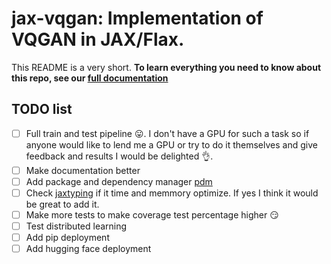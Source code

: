 # jax-vqgan: Implementation of VQGAN in JAX/Flax.

This README is a very short. **To learn everything you need to know about this repo, see our [full documentation](https://www.scientificamerican.com/article/cats-recognize-their-own-names-even-if-they-choose-to-ignore-them/)**

## TODO list

- [ ] Full train and test pipeline 😛. I don't have a GPU for such a task so if anyone would like to lend me a GPU or try to do it themselves and give feedback and results I would be delighted 👌.
- [ ] Make documentation better
- [ ] Add package and dependency manager [pdm](https://github.com/pdm-project/pdm)
- [ ] Check [jaxtyping](https://github.com/google/jaxtyping) if it time and memmory optimize. If yes I think it would be great to add it.
- [ ] Make more tests to make coverage test percentage higher 😏
- [ ] Test distributed learning
- [ ] Add pip deployment
- [ ] Add hugging face deployment
